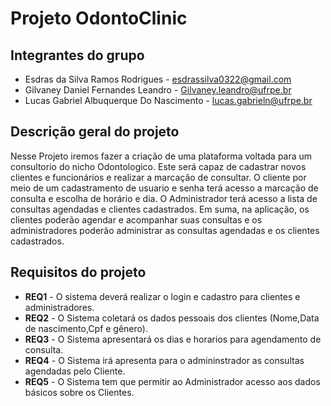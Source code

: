 # Projeto OdontoClinic

## Integrantes do grupo

* Esdras da Silva Ramos Rodrigues - esdrassilva0322@gmail.com
* Gilvaney Daniel Fernandes Leandro - Gilvaney.leandro@ufrpe.br
* Lucas Gabriel Albuquerque Do Nascimento - lucas.gabrieln@ufrpe.br

## Descrição geral do projeto

Nesse Projeto iremos fazer a criação de uma plataforma voltada para um consultorio do nicho Odontologico. Este será capaz de cadastrar novos clientes e funcionários e realizar a marcação de consultar.
O cliente por meio de um cadastramento de usuario e senha terá acesso a marcação de consulta e escolha de horário e dia.
O Administrador terá acesso a lista de consultas agendadas e clientes cadastrados.
Em suma, na aplicação, os clientes poderão agendar e acompanhar suas consultas e os administradores poderão administrar as consultas agendadas e os clientes cadastrados.

## Requisitos do projeto
 * **REQ1** - O sistema deverá realizar o login e cadastro para clientes e administradores.
 * **REQ2** - O Sistema coletará os dados pessoais dos clientes (Nome,Data de nascimento,Cpf e gênero).
 * **REQ3** - O Sistema apresentará os dias e horarios para agendamento de consulta.
 * **REQ4** - O Sistema irá apresenta para o admininstrador as consultas agendadas pelo Cliente.
 * **REQ5** - O Sistema tem que permitir ao Administrador acesso aos dados básicos sobre os Clientes.
